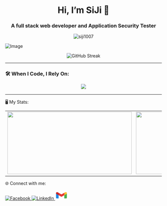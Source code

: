
 <h1 align="center">Hi, I’m SiJi 👋</h1>
  <h3 align="center">A full stack web developer and Application Security Tester</h3>
  
  <!-- Profile Views -->
  <p align="center">
    <img src="https://komarev.com/ghpvc/?username=siji1007&label=Profile%20views&color=0e75b6&style=flat" alt="siji1007" />
  </p>

  
![Image](https://res.cloudinary.com/dz5nz06an/image/upload/v1749475052/GIT_je6dmv.png)
  
  
  <p align="center">
    <img src="https://github-readme-streak-stats.herokuapp.com/?user=siji1007&theme=default&background=c69145&ring=87801&fire=87801&currStreakLabel=1c1204&currStreakNum=1c1204&sideNums=1c1204&sideLabels=1c1204&dates=1c1204" alt="GitHub Streak" />
  </p>
  
  

  ---
  
  <!-- Tools -->
  ### 🛠️ When I Code, I Rely On:
  <p align="center">
    <img src="https://skillicons.dev/icons?i=html,css,javascript,bootstrap,tailwind,typescript,react,java,python,php,django,flask,dotnet,c,cpp,csharp,oracle,mysql,sqlite,mongodb,git,github,docker,figma,vscode," />
  </p>
  
  ---
  
 🖥️ My Stats:
  
  <p align="center">
    <table align="center">
      <tr>
        <td>
          <img src="https://github-readme-stats.vercel.app/api?username=siji1007&show_icons=true&theme=default&card_width=400" width="400" height="200" />
        </td>
        <td>
          <img src="https://github-readme-stats.vercel.app/api/top-langs/?username=siji1007&layout=compact&theme=default&card_width=400" width="400" height="200" />
        </td>
      </tr>
    </table>
  </p>

🌐 Connect with me:
<p align="left">
  <!-- Facebook -->
  <a href="https://www.facebook.com/sijayszzz/" target="_blank">
    <img src="https://raw.githubusercontent.com/rahuldkjain/github-profile-readme-generator/master/src/images/icons/Social/facebook.svg" alt="Facebook" height="30" width="40" />
  </a>
  
  <!-- LinkedIn -->
  <a href="https://www.linkedin.com/in/christian-john-ibanez-0a3a03325/" target="_blank">
    <img src="https://raw.githubusercontent.com/rahuldkjain/github-profile-readme-generator/master/src/images/icons/Social/linked-in-alt.svg" alt="LinkedIn" height="30" width="40"      />
  </a>

  <!-- Gmail -->
  <a href="christianjohnibanez@gmail.com" target="_blank">
    <img src="https://raw.githubusercontent.com/rahuldkjain/github-profile-readme-generator/master/src/images/icons/Social/gmail.svg" alt="Gmail" height="30" width="40" />
  </a>
</p>




